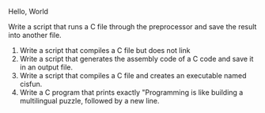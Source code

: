 Hello, World

Write a script that runs a C file through the preprocessor and save the result into another file.
1. Write a script that compiles a C file but does not link
2. Write a script that generates the assembly code of a C code and save it in an output file.
3. Write a script that compiles a C file and creates an executable named cisfun.
4. Write a C program that prints exactly "Programming is like building a multilingual puzzle, followed by a new line.



